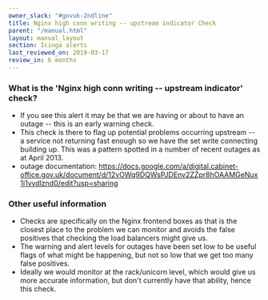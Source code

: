 ```yaml
---
owner_slack: "#govuk-2ndline"
title: Nginx high conn writing -- upstream indicator Check
parent: "/manual.html"
layout: manual_layout
section: Icinga alerts
last_reviewed_on: 2019-03-17
review_in: 6 months
---
```


### What is the 'Nginx high conn writing -- upstream indicator' check?

-   If you see this alert it may be that we are having or about to have
    an outage -- this is an early warning check.
-   This check is there to flag up potential problems occurring upstream
    -- a service not returning fast enough so we have the set write
    connecting building up. This was a pattern spotted in a number of
    recent outages as at April 2013.
-   outage documentation:
    <https://docs.google.com/a/digital.cabinet-office.gov.uk/document/d/12vOWq9DQWsPJDEnv2ZZpr8hOAAMGeNux1j1vvdlznd0/edit?usp=sharing>

### Other useful information

-   Checks are specifically on the Nginx frontend boxes as that is the
    closest place to the problem we can monitor and avoids the false
    positives that checking the load balancers might give us.
-   The warning and alert levels for outages have been set low
    to be useful flags of what might be happening, but
    not so low that we get too many false positives.
-   Ideally we would monitor at the rack/unicorn level,
    which would give us more accurate information, but don't currently
    have that ability, hence this check.
